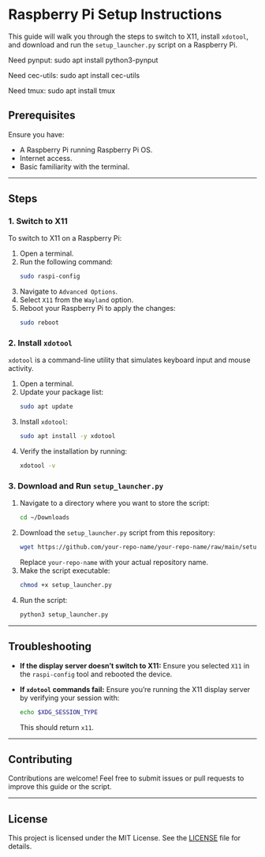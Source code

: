 # Raspberry Pi Setup Instructions

This guide will walk you through the steps to switch to X11, install `xdotool`, and download and run the `setup_launcher.py` script on a Raspberry Pi.

Need pynput: sudo apt install python3-pynput

Need cec-utils: sudo apt install cec-utils

Need tmux: sudo apt install tmux

## Prerequisites

Ensure you have:
- A Raspberry Pi running Raspberry Pi OS.
- Internet access.
- Basic familiarity with the terminal.

---

## Steps

### 1. Switch to X11

To switch to X11 on a Raspberry Pi:

1. Open a terminal.
2. Run the following command:
   ```bash
   sudo raspi-config
   ```
3. Navigate to `Advanced Options`.
4. Select `X11` from the `Wayland` option.
5. Reboot your Raspberry Pi to apply the changes:
   ```bash
   sudo reboot
   ```

### 2. Install `xdotool`

`xdotool` is a command-line utility that simulates keyboard input and mouse activity.

1. Open a terminal.
2. Update your package list:
   ```bash
   sudo apt update
   ```
3. Install `xdotool`:
   ```bash
   sudo apt install -y xdotool
   ```
4. Verify the installation by running:
   ```bash
   xdotool -v
   ```

### 3. Download and Run `setup_launcher.py`

1. Navigate to a directory where you want to store the script:
   ```bash
   cd ~/Downloads
   ```
2. Download the `setup_launcher.py` script from this repository:
   ```bash
   wget https://github.com/your-repo-name/your-repo-name/raw/main/setup_launcher.py
   ```
   Replace `your-repo-name` with your actual repository name.
3. Make the script executable:
   ```bash
   chmod +x setup_launcher.py
   ```
4. Run the script:
   ```bash
   python3 setup_launcher.py
   ```

---

## Troubleshooting

- **If the display server doesn’t switch to X11:**
  Ensure you selected `X11` in the `raspi-config` tool and rebooted the device.

- **If `xdotool` commands fail:**
  Ensure you’re running the X11 display server by verifying your session with:
  ```bash
  echo $XDG_SESSION_TYPE
  ```
  This should return `x11`.

---

## Contributing

Contributions are welcome! Feel free to submit issues or pull requests to improve this guide or the script.

---

## License

This project is licensed under the MIT License. See the [LICENSE](LICENSE) file for details.
